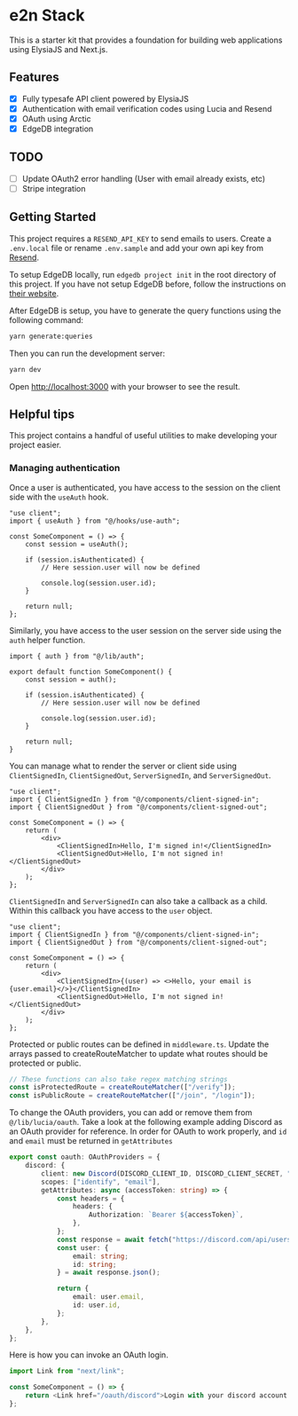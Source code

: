 # e2n Stack

This is a starter kit that provides a foundation for building web applications using ElysiaJS and Next.js.

## Features

-   [x] Fully typesafe API client powered by ElysiaJS
-   [x] Authentication with email verification codes using Lucia and Resend
-   [x] OAuth using Arctic
-   [x] EdgeDB integration

## TODO

-   [ ] Update OAuth2 error handling (User with email already exists, etc)
-   [ ] Stripe integration

## Getting Started

This project requires a `RESEND_API_KEY` to send emails to users. Create a `.env.local` file or rename `.env.sample` and
add your own api key from [Resend](https://resend.com).

To setup EdgeDB locally, run `edgedb project init` in the root directory of this project. If you have not setup EdgeDB before, follow the instructions on [their website](https://edgedb.com).

After EdgeDB is setup, you have to generate the query functions using the following command:

```bash
yarn generate:queries
```

Then you can run the development server:

```bash
yarn dev
```

Open [http://localhost:3000](http://localhost:3000) with your browser to see the result.

## Helpful tips

This project contains a handful of useful utilities to make developing your project easier.

### Managing authentication

Once a user is authenticated, you have access to the session on the client side with the `useAuth` hook.

```tsx
"use client";
import { useAuth } from "@/hooks/use-auth";

const SomeComponent = () => {
    const session = useAuth();

    if (session.isAuthenticated) {
        // Here session.user will now be defined

        console.log(session.user.id);
    }

    return null;
};
```

Similarly, you have access to the user session on the server side using the `auth` helper function.

```tsx
import { auth } from "@/lib/auth";

export default function SomeComponent() {
    const session = auth();

    if (session.isAuthenticated) {
        // Here session.user will now be defined

        console.log(session.user.id);
    }

    return null;
}
```

You can manage what to render the server or client side using `ClientSignedIn`, `ClientSignedOut`, `ServerSignedIn`, and `ServerSignedOut`.

```tsx
"use client";
import { ClientSignedIn } from "@/components/client-signed-in";
import { ClientSignedOut } from "@/components/client-signed-out";

const SomeComponent = () => {
    return (
        <div>
            <ClientSignedIn>Hello, I'm signed in!</ClientSignedIn>
            <ClientSignedOut>Hello, I'm not signed in!</ClientSignedOut>
        </div>
    );
};
```

`ClientSignedIn` and `ServerSignedIn` can also take a callback as a child. Within this callback you have access to the `user` object.

```tsx
"use client";
import { ClientSignedIn } from "@/components/client-signed-in";
import { ClientSignedOut } from "@/components/client-signed-out";

const SomeComponent = () => {
    return (
        <div>
            <ClientSignedIn>{(user) => <>Hello, your email is {user.email}</>}</ClientSignedIn>
            <ClientSignedOut>Hello, I'm not signed in!</ClientSignedOut>
        </div>
    );
};
```

Protected or public routes can be defined in `middleware.ts`. Update the arrays passed to createRouteMatcher to update what routes should be protected or public.

```ts
// These functions can also take regex matching strings
const isProtectedRoute = createRouteMatcher(["/verify"]);
const isPublicRoute = createRouteMatcher(["/join", "/login"]);
```

To change the OAuth providers, you can add or remove them from `@/lib/lucia/oauth`. Take a look at the following example adding Discord as an OAuth provider for reference. In order for OAuth to work properly, and `id` and `email` must be returned in `getAttributes`

```ts
export const oauth: OAuthProviders = {
    discord: {
        client: new Discord(DISCORD_CLIENT_ID, DISCORD_CLIENT_SECRET, "http://localhost:3000/oauth/callback"),
        scopes: ["identify", "email"],
        getAttributes: async (accessToken: string) => {
            const headers = {
                headers: {
                    Authorization: `Bearer ${accessToken}`,
                },
            };
            const response = await fetch("https://discord.com/api/users/@me", headers);
            const user: {
                email: string;
                id: string;
            } = await response.json();

            return {
                email: user.email,
                id: user.id,
            };
        },
    },
};
```

Here is how you can invoke an OAuth login.

```ts
import Link from "next/link";

const SomeComponent = () => {
    return <Link href="/oauth/discord">Login with your discord account.</Link>;
};
```
